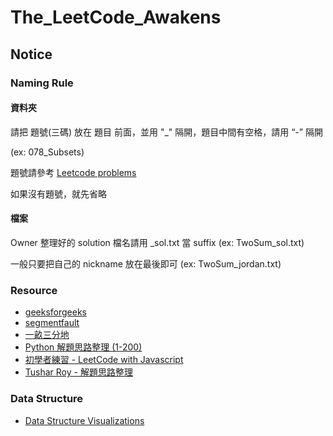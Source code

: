 # The_LeetCode_Awakens

## Notice


### Naming Rule
#### 資料夾
請把 題號(三碼) 放在 題目 前面，並用 "_" 隔開，題目中間有空格，請用 “-” 隔開

(ex: 078_Subsets)

題號請參考 [Leetcode problems](https://leetcode.com/problemset/algorithms/)

如果沒有題號，就先省略

#### 檔案
Owner 整理好的 solution 檔名請用 _sol.txt 當 suffix (ex: TwoSum_sol.txt)

一般只要把自己的 nickname 放在最後即可 (ex: TwoSum_jordan.txt)


### Resource
* [geeksforgeeks](http://www.geeksforgeeks.org/)
* [segmentfault](https://segmentfault.com/)
* [一畝三分地](https://instant.1point3acres.com/)
* [Python 解題思路整理 (1-200)](https://shenjie1993.gitbooks.io/leetcode-python/content/001%20Two%20Sum.html)
* [初學者練習 - LeetCode with Javascript](https://skyyen999.gitbooks.io/-leetcode-with-javascript/content/)
* [Tushar Roy - 解題思路整理](https://www.youtube.com/user/tusharroy2525)

### Data Structure
* [Data Structure Visualizations](https://www.cs.usfca.edu/~galles/visualization/Algorithms.html)
